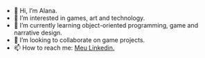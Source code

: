 - 👋 Hi, I’m Alana.
- 👀 I’m interested in games, art and technology.
- 🌱 I’m currently learning object-oriented programming, game and narrative design.
- 💞️ I’m looking to collaborate on game projects.
- 📫 How to reach me: <a href="linkedin.com.in/alanaffreitas/">Meu Linkedin.</a>



<!---
alanaffreitas/alanaffreitas is a ✨ special ✨ repository because its `README.md` (this file) appears on your GitHub profile.
You can click the Preview link to take a look at your changes.
--->
